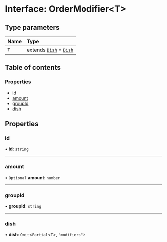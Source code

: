# Interface: OrderModifier\<T\>

## Type parameters

| Name | Type |
| :------ | :------ |
| `T` | extends [`Dish`](Dish.md) = [`Dish`](Dish.md) |

## Table of contents

### Properties

- [id](OrderModifier.md#id)
- [amount](OrderModifier.md#amount)
- [groupId](OrderModifier.md#groupid)
- [dish](OrderModifier.md#dish)

## Properties

### id

• **id**: `string`

___

### amount

• `Optional` **amount**: `number`

___

### groupId

• **groupId**: `string`

___

### dish

• **dish**: `Omit`\<`Partial`\<`T`\>, ``"modifiers"``\>
